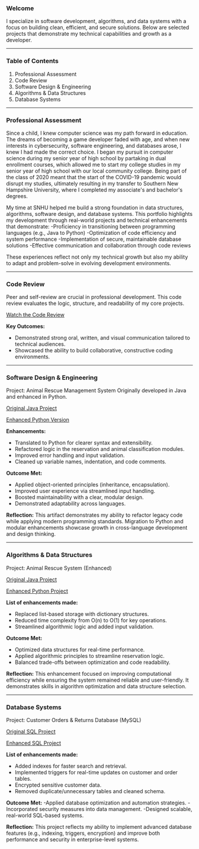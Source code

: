 ### Welcome
I specialize in software development, algorithms, and data systems with a focus on building clean, efficient, and secure solutions. Below are selected projects that demonstrate my technical capabilities and growth as a developer. 

___________________________________________________________________________

### Table of Contents
1. Professional Assessment
2. Code Review
3. Software Design & Engineering
4. Algorithms & Data Structures
5. Database Systems
   
____________________________________________________________________________

### Professional Assessment
Since a child, I knew computer science was my path forward in education. The dreams of becoming a game developer faded with age, and when new interests in cybersecurity, software engineering, and databases arose, I knew I had made the correct choice. I began my pursuit in computer science during my senior year of high school by partaking in dual enrollment courses, which allowed me to start my college studies in my senior year of high school with our local community college. Being part of the class of 2020 meant that the start of the COVID-19 pandemic would disrupt my studies, ultimately resulting in my transfer to Southern New Hampshire University, where I completed my associate's and bachelor's degrees.

My time at SNHU helped me build a strong foundation in data structures, algorithms, software design, and database systems. This portfolio highlights my development through real-world projects and technical enhancements that demonstrate:
-Proficiency in transitioning between programming languages (e.g., Java to Python)
-Optimization of code efficiency and system performance
-Implementation of secure, maintainable database solutions
-Effective communication and collaboration through code reviews

These experiences reflect not only my technical growth but also my ability to adapt and problem-solve in evolving development environments.

____________________________________________________________________________

### Code Review
Peer and self-review are crucial in professional development. This code review evaluates the logic, structure, and readability of my core projects.

[Watch the Code Review](https://youtu.be/TTnRWUtUdeI?si=d8-RxAyysjD_SMZ0)

**Key Outcomes:**
- Demonstrated strong oral, written, and visual communication tailored to technical audiences.
- Showcased the ability to build collaborative, constructive coding environments.

____________________________________________________________________________

### Software Design & Engineering
Project: Animal Rescue Management System
Originally developed in Java and enhanced in Python.

[Original Java Project](/IT_145_Original_Artifact_Abiel_Zamora.zip)

[Enhanced Python Version](/CS-499_Enhancement_One_Abiel_Zamora.zip)

**Enhancements:**
- Translated to Python for clearer syntax and extensibility.
- Refactored logic in the reservation and animal classification modules.
- Improved error handling and input validation.
- Cleaned up variable names, indentation, and code comments.

**Outcome Met:**
- Applied object-oriented principles (inheritance, encapsulation).
- Improved user experience via streamlined input handling.
- Boosted maintainability with a clear, modular design.
- Demonstrated adaptability across languages.

**Reflection:**
This artifact demonstrates my ability to refactor legacy code while applying modern programming standards. Migration to Python and modular enhancements showcase growth in cross-language development and design thinking.

____________________________________________________________________________

### Algorithms & Data Structures
Project: Animal Rescue System (Enhanced)

[Original Java Project](IT_145_Original_Artifact_Abiel_Zamora.zip)

[Enhanced Python Project](CS-499_Enhancement_Two_Abiel_Zamora.zip)

**List of enhancements made:**
- Replaced list-based storage with dictionary structures.
- Reduced time complexity from O(n) to O(1) for key operations.
- Streamlined algorithmic logic and added input validation.
   
**Outcome Met:**
- Optimized data structures for real-time performance.
- Applied algorithmic principles to streamline reservation logic.
- Balanced trade-offs between optimization and code readability.

**Reflection:**
This enhancement focused on improving computational efficiency while ensuring the system remained reliable and user-friendly. It demonstrates skills in algorithm optimization and data structure selection.

____________________________________________________________________________


### Database Systems
Project: Customer Orders & Returns Database (MySQL) 

[Original SQL Project](DAD_220_Original_Artifact_Abiel_Zamora.zip)

[Enhanced SQL Project](CS-499_Enhancement_Three_Abiel_Zamora.zip)

**List of enhancements made:**
- Added indexes for faster search and retrieval.
- Implemented triggers for real-time updates on customer and order tables.
- Encrypted sensitive customer data.
- Removed duplicate/unnecessary tables and cleaned schema.

**Outcome Met:**
-Applied database optimization and automation strategies.
-Incorporated security measures into data management.
-Designed scalable, real-world SQL-based systems.

**Reflection:**
This project reflects my ability to implement advanced database features (e.g., indexing, triggers, encryption) and improve both performance and security in enterprise-level systems.
